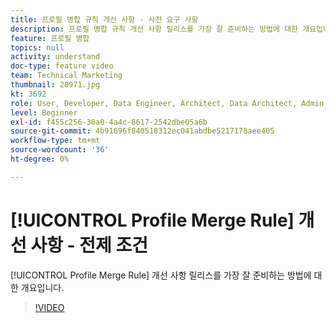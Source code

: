 ```yaml
---
title: 프로필 병합 규칙 개선 사항 - 사전 요구 사항
description: 프로필 병합 규칙 개선 사항 릴리스를 가장 잘 준비하는 방법에 대한 개요입니다.
feature: 프로필 병합
topics: null
activity: understand
doc-type: feature video
team: Technical Marketing
thumbnail: 28971.jpg
kt: 3692
role: User, Developer, Data Engineer, Architect, Data Architect, Admin, Leader
level: Beginner
exl-id: f455c256-30a0-4a4c-8617-2542dbe05a6b
source-git-commit: 4b91696f840518312ec041abdbe5217178aee405
workflow-type: tm+mt
source-wordcount: '36'
ht-degree: 0%

---
```


# [!UICONTROL Profile Merge Rule] 개선 사항 - 전제 조건

[!UICONTROL Profile Merge Rule] 개선 사항 릴리스를 가장 잘 준비하는 방법에 대한 개요입니다.

>[!VIDEO](https://video.tv.adobe.com/v/28971/?quality=12)
